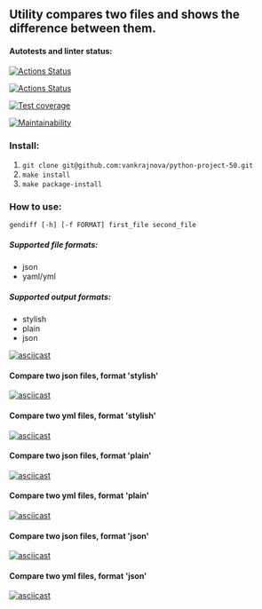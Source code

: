 ## Utility compares two files and shows the difference between them.


#### Autotests and linter status:
[![Actions Status](https://github.com/vankrajnova/python-project-50/workflows/hexlet-check/badge.svg)](https://github.com/vankrajnova/python-project-50/actions)

[![Actions Status](https://github.com/vankrajnova/python-project-50/workflows/python-ci/badge.svg)](https://github.com/vankrajnova/python-project-50/actions)

[![Test coverage](https://api.codeclimate.com/v1/badges/6d225bcb1ee84fab5518/test_coverage)](https://codeclimate.com/github/vankrajnova/python-project-50/test_coverage)

[![Maintainability](https://api.codeclimate.com/v1/badges/6d225bcb1ee84fab5518/maintainability)](https://codeclimate.com/github/vankrajnova/python-project-50/maintainability)

### Install:

1. `git clone git@github.com:vankrajnova/python-project-50.git`
2. `make install`
3. `make package-install`


### How to use:

`gendiff [-h] [-f FORMAT] first_file second_file`

##### Supported file formats:

* json
* yaml/yml

##### Supported output formats:

* stylish
* plain
* json


[![asciicast](https://asciinema.org/a/GBjNjdBYXlUQmnUD4vk2edAnO.svg)](https://asciinema.org/a/GBjNjdBYXlUQmnUD4vk2edAnO)


#### Compare two json files, format 'stylish'
[![asciicast](https://asciinema.org/a/xwTuQS8H7hRNPZBVyubfBqpTc.svg)](https://asciinema.org/a/xwTuQS8H7hRNPZBVyubfBqpTc)

#### Compare two yml files, format 'stylish'
[![asciicast](https://asciinema.org/a/7LB27tOVC51APsMty7YXsdpxK.svg)](https://asciinema.org/a/7LB27tOVC51APsMty7YXsdpxK)

#### Compare two json files, format 'plain'
[![asciicast](https://asciinema.org/a/Ktcz1gbOpyCnK7PKKmP8PNhFg.svg)](https://asciinema.org/a/Ktcz1gbOpyCnK7PKKmP8PNhFg)

#### Compare two yml files, format 'plain'
[![asciicast](https://asciinema.org/a/yNphaIzFR27TDaah6BUAVrex4.svg)](https://asciinema.org/a/yNphaIzFR27TDaah6BUAVrex4)

#### Compare two json files, format 'json'
[![asciicast](https://asciinema.org/a/X3LC9F5sBZk5sOkVmI48dy5x1.svg)](https://asciinema.org/a/X3LC9F5sBZk5sOkVmI48dy5x1)

#### Compare two yml files, format 'json'
[![asciicast](https://asciinema.org/a/SkbnxXzUhKh01WWcr9Ba3vryL.svg)](https://asciinema.org/a/SkbnxXzUhKh01WWcr9Ba3vryL)